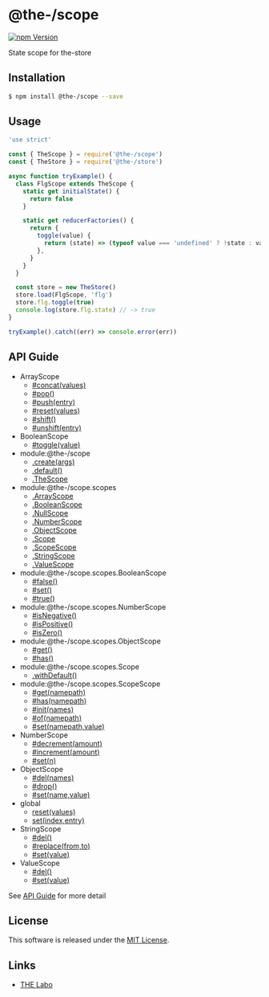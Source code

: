 @the-/scope
==========

<!---
This file is generated by the-tmpl. Do not update manually.
--->

<!-- Badge Start -->
<a name="badges"></a>

[![npm Version][bd_npm_shield_url]][bd_npm_url]

[bd_repo_url]: https://github.com/the-labo/the
[bd_travis_url]: http://travis-ci.org/the-labo/the
[bd_travis_shield_url]: http://img.shields.io/travis/the-labo/the.svg?style=flat
[bd_travis_com_url]: http://travis-ci.com/the-labo/the
[bd_travis_com_shield_url]: https://api.travis-ci.com/the-labo/the.svg?token=
[bd_license_url]: https://github.com/the-labo/the/blob/master/LICENSE
[bd_npm_url]: http://www.npmjs.org/package/@the-/scope
[bd_npm_shield_url]: http://img.shields.io/npm/v/@the-/scope.svg?style=flat
[bd_standard_url]: http://standardjs.com/
[bd_standard_shield_url]: https://img.shields.io/badge/code%20style-standard-brightgreen.svg

<!-- Badge End -->


<!-- Description Start -->
<a name="description"></a>

State scope for the-store

<!-- Description End -->


<!-- Overview Start -->
<a name="overview"></a>




<!-- Overview End -->


<!-- Sections Start -->
<a name="sections"></a>

<!-- Section from "doc/readme/01.Installation.md.hbs" Start -->

<a name="section-doc-readme-01-installation-md"></a>

Installation
-----

```bash
$ npm install @the-/scope --save
```


<!-- Section from "doc/readme/01.Installation.md.hbs" End -->

<!-- Section from "doc/readme/02.Usage.md.hbs" Start -->

<a name="section-doc-readme-02-usage-md"></a>

Usage
---------

```javascript
'use strict'

const { TheScope } = require('@the-/scope')
const { TheStore } = require('@the-/store')

async function tryExample() {
  class FlgScope extends TheScope {
    static get initialState() {
      return false
    }

    static get reducerFactories() {
      return {
        toggle(value) {
          return (state) => (typeof value === 'undefined' ? !state : value)
        },
      }
    }
  }

  const store = new TheStore()
  store.load(FlgScope, 'flg')
  store.flg.toggle(true)
  console.log(store.flg.state) // -> true
}

tryExample().catch((err) => console.error(err))

```


<!-- Section from "doc/readme/02.Usage.md.hbs" End -->


<!-- Sections Start -->

<a name="api"></a>

## API Guide


- ArrayScope
  - [#concat(values)](./doc/api/api.md#ArrayScope#concat)
  - [#pop()](./doc/api/api.md#ArrayScope#pop)
  - [#push(entry)](./doc/api/api.md#ArrayScope#push)
  - [#reset(values)](./doc/api/api.md#ArrayScope#reset)
  - [#shift()](./doc/api/api.md#ArrayScope#shift)
  - [#unshift(entry)](./doc/api/api.md#ArrayScope#unshift)
- BooleanScope
  - [#toggle(value)](./doc/api/api.md#BooleanScope#toggle)
- module:@the-/scope
  - [.create(args)](./doc/api/api.md#module_@the-/scope.create)
  - [.default()](./doc/api/api.md#module_@the-/scope.default)
  - [.TheScope](./doc/api/api.md#module_@the-/scope.TheScope)
- module:@the-/scope.scopes
  - [.ArrayScope](./doc/api/api.md#module_@the-/scope.scopes.ArrayScope)
  - [.BooleanScope](./doc/api/api.md#module_@the-/scope.scopes.BooleanScope)
  - [.NullScope](./doc/api/api.md#module_@the-/scope.scopes.NullScope)
  - [.NumberScope](./doc/api/api.md#module_@the-/scope.scopes.NumberScope)
  - [.ObjectScope](./doc/api/api.md#module_@the-/scope.scopes.ObjectScope)
  - [.Scope](./doc/api/api.md#module_@the-/scope.scopes.Scope)
  - [.ScopeScope](./doc/api/api.md#module_@the-/scope.scopes.ScopeScope)
  - [.StringScope](./doc/api/api.md#module_@the-/scope.scopes.StringScope)
  - [.ValueScope](./doc/api/api.md#module_@the-/scope.scopes.ValueScope)
- module:@the-/scope.scopes.BooleanScope
  - [#false()](./doc/api/api.md#module_@the-/scope.scopes.BooleanScope#false)
  - [#set()](./doc/api/api.md#module_@the-/scope.scopes.BooleanScope#set)
  - [#true()](./doc/api/api.md#module_@the-/scope.scopes.BooleanScope#true)
- module:@the-/scope.scopes.NumberScope
  - [#isNegative()](./doc/api/api.md#module_@the-/scope.scopes.NumberScope#isNegative)
  - [#isPositive()](./doc/api/api.md#module_@the-/scope.scopes.NumberScope#isPositive)
  - [#isZero()](./doc/api/api.md#module_@the-/scope.scopes.NumberScope#isZero)
- module:@the-/scope.scopes.ObjectScope
  - [#get()](./doc/api/api.md#module_@the-/scope.scopes.ObjectScope#get)
  - [#has()](./doc/api/api.md#module_@the-/scope.scopes.ObjectScope#has)
- module:@the-/scope.scopes.Scope
  - [.withDefault()](./doc/api/api.md#module_@the-/scope.scopes.Scope.withDefault)
- module:@the-/scope.scopes.ScopeScope
  - [#get(namepath)](./doc/api/api.md#module_@the-/scope.scopes.ScopeScope#get)
  - [#has(namepath)](./doc/api/api.md#module_@the-/scope.scopes.ScopeScope#has)
  - [#init(names)](./doc/api/api.md#module_@the-/scope.scopes.ScopeScope#init)
  - [#of(namepath)](./doc/api/api.md#module_@the-/scope.scopes.ScopeScope#of)
  - [#set(namepath,value)](./doc/api/api.md#module_@the-/scope.scopes.ScopeScope#set)
- NumberScope
  - [#decrement(amount)](./doc/api/api.md#NumberScope#decrement)
  - [#increment(amount)](./doc/api/api.md#NumberScope#increment)
  - [#set(n)](./doc/api/api.md#NumberScope#set)
- ObjectScope
  - [#del(names)](./doc/api/api.md#ObjectScope#del)
  - [#drop()](./doc/api/api.md#ObjectScope#drop)
  - [#set(name,value)](./doc/api/api.md#ObjectScope#set)
- global
  - [reset(values)](./doc/api/api.md#reset)
  - [set(index,entry)](./doc/api/api.md#set)
- StringScope
  - [#del()](./doc/api/api.md#StringScope#del)
  - [#replace(from,to)](./doc/api/api.md#StringScope#replace)
  - [#set(value)](./doc/api/api.md#StringScope#set)
- ValueScope
  - [#del()](./doc/api/api.md#ValueScope#del)
  - [#set(value)](./doc/api/api.md#ValueScope#set)

See [API Guide](./doc/api/api.md) for more detail


<!-- LICENSE Start -->
<a name="license"></a>

License
-------
This software is released under the [MIT License](https://github.com/the-labo/the/blob/master/LICENSE).

<!-- LICENSE End -->


<!-- Links Start -->
<a name="links"></a>

Links
------

+ [THE Labo][the_labo_url]

[the_labo_url]: https://github.com/the-labo

<!-- Links End -->
